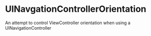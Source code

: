 # UINavgationControllerOrientation
An attempt to control ViewController orientation when using a UINavigationController
